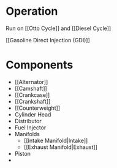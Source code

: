 # Operation

Run on [[Otto Cycle]] and [[Diesel Cycle]]

[[Gasoline Direct Injection (GDI)]]

# Components

- [[Alternator]]
- [[Camshaft]]
- [[Crankcase]]
- [[Crankshaft]]
- [[Counterweight]]
- Cylinder Head
- Distributor
- Fuel Injector
- Manifolds
	- [[Intake Manifold|Intake]]
	- [[Exhaust Manifold|Exhaust]]
- Piston
- 
